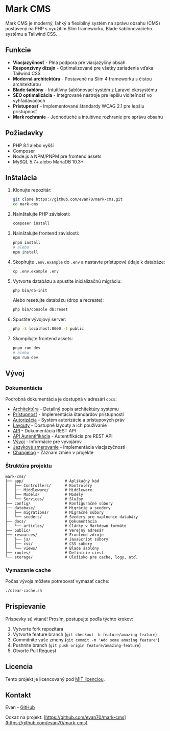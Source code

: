 # Mark CMS

Mark CMS je moderný, ľahký a flexibilný systém na správu obsahu (CMS) postavený na PHP s využitím Slim frameworku, Blade šablónovacieho systému a Tailwind CSS.

## Funkcie

- **Viacjazyčnosť** - Plná podpora pre viacjazyčný obsah
- **Responzívny dizajn** - Optimalizované pre všetky zariadenia vďaka Tailwind CSS
- **Moderná architektúra** - Postavené na Slim 4 frameworku s čistou architektúrou
- **Blade šablóny** - Intuitívny šablónovací systém z Laravel ekosystému
- **SEO optimalizácia** - Integrované nástroje pre lepšiu viditeľnosť vo vyhľadávačoch
- **Prístupnosť** - Implementované štandardy WCAG 2.1 pre lepšiu prístupnosť
- **Mark rozhranie** - Jednoduché a intuitívne rozhranie pre správu obsahu

## Požiadavky

- PHP 8.1 alebo vyšší
- Composer
- Node.js a NPM/PNPM pre frontend assets
- MySQL 5.7+ alebo MariaDB 10.3+

## Inštalácia

1. Klonujte repozitár:
   ```bash
   git clone https://github.com/evan70/mark-cms.git
   cd mark-cms
   ```

2. Nainštalujte PHP závislosti:
   ```bash
   composer install
   ```

3. Nainštalujte frontend závislosti:
   ```bash
   pnpm install
   # alebo
   npm install
   ```

4. Skopírujte `.env.example` do `.env` a nastavte prístupové údaje k databáze:
   ```bash
   cp .env.example .env
   ```

5. Vytvorte databázu a spustite inicializačnú migráciu:
   ```bash
   php bin/db-init
   ```

   Alebo resetujte databázu (drop a recreate):
   ```bash
   php bin/console db:reset
   ```

6. Spustite vývojový server:
   ```bash
   php -S localhost:8000 -t public
   ```

7. Skompilujte frontend assets:
   ```bash
   pnpm run dev
   # alebo
   npm run dev
   ```

## Vývoj

### Dokumentácia

Podrobná dokumentácia je dostupná v adresári `docs`:

- [Architektúra](docs/ARCHITECTURE.md) - Detailný popis architektúry systému
- [Prístupnosť](docs/ACCESSIBILITY.md) - Implementácia štandardov prístupnosti
- [Autorizácia](docs/AUTHORIZATION.md) - Systém autorizácie a prístupových práv
- [Layouty](docs/LAYOUTS.md) - Dostupné layouty a ich používanie
- [API](docs/API.md) - Dokumentácia REST API
- [API Autentifikácia](docs/API_AUTHENTICATION.md) - Autentifikácia pre REST API
- [Vývoj](docs/DEVELOPMENT.md) - Informácie pre vývojárov
- [Jazykové smerovanie](docs/LANGUAGE_ROUTING.md) - Implementácia viacjazyčnosti
- [Changelog](CHANGELOG.md) - Záznam zmien v projekte

### Štruktúra projektu

```
mark-cms/
├── app/                  # Aplikačný kód
│   ├── Controllers/      # Kontroléry
│   ├── Middleware/       # Middleware
│   ├── Models/           # Modely
│   └── Services/         # Služby
├── config/               # Konfiguračné súbory
├── database/             # Migrácie a seedery
│   ├── migrations/       # Migračné súbory
│   └── seeders/          # Seedery pre naplnenie databázy
├── docs/                 # Dokumentácia
│   └── articles/         # Články v Markdown formáte
├── public/               # Verejný adresár
├── resources/            # Frontend zdroje
│   ├── js/               # JavaScript súbory
│   ├── css/              # CSS súbory
│   └── views/            # Blade šablóny
├── routes/               # Definície ciest
└── storage/              # Úložisko pre cache, logy, atď.
```

### Vymazanie cache

Počas vývoja môžete potrebovať vymazať cache:

```bash
./clear-cache.sh
```

## Prispievanie

Príspevky sú vítané! Prosím, postupujte podľa týchto krokov:

1. Vytvorte fork repozitára
2. Vytvorte feature branch (`git checkout -b feature/amazing-feature`)
3. Commitnite vaše zmeny (`git commit -m 'Add some amazing feature'`)
4. Pushnite branch (`git push origin feature/amazing-feature`)
5. Otvorte Pull Request

## Licencia

Tento projekt je licencovaný pod [MIT licenciou](LICENSE).

## Kontakt

Evan - [GitHub](https://github.com/evan70)

Odkaz na projekt: [https://github.com/evan70/mark-cms](https://github.com/evan70/mark-cms)
